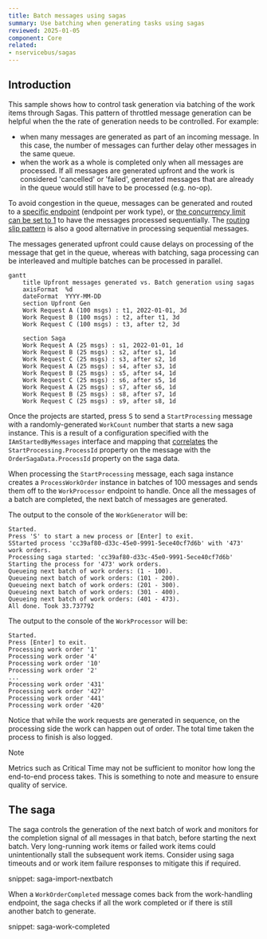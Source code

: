 ```yaml
---
title: Batch messages using sagas
summary: Use batching when generating tasks using sagas
reviewed: 2025-01-05
component: Core
related:
- nservicebus/sagas
---
```



## Introduction

This sample shows how to control task generation via batching of the work items through Sagas. This pattern of throttled message generation can be helpful when the the rate of generation needs to be controlled. For example:

- when many messages are generated as part of an incoming message. In this case, the number of messages can further delay other messages in the same queue.
- when the work as a whole is completed only when all messages are processed. If all messages are generated upfront and the work is considered 'cancelled' or 'failed', generated messages that are already in the queue would still have to be processed (e.g. no-op).

To avoid congestion in the queue, messages can be generated and routed to a [specific endpoint](/nservicebus/messaging/routing.md#make-instance-uniquely-addressable) (endpoint per work type), or [the concurrency limit can be set to 1](/nservicebus/operations/tuning.md#configuring-concurrency-limit) to have the messages processed sequentially. The [routing slip pattern](/samples/routing-slips/) is also a good alternative in processing sequential messages.

The messages generated upfront could cause delays on processing of the message that get in the queue, whereas with batching, saga processing can be interleaved and multiple batches can be processed in parallel.

```mermaid
gantt
    title Upfront messages generated vs. Batch generation using sagas
    axisFormat  %d
    dateFormat  YYYY-MM-DD
    section Upfront Gen
    Work Request A (100 msgs) : t1, 2022-01-01, 3d
    Work Request B (100 msgs) : t2, after t1, 3d
    Work Request C (100 msgs) : t3, after t2, 3d

    section Saga
    Work Request A (25 msgs) : s1, 2022-01-01, 1d
    Work Request B (25 msgs) : s2, after s1, 1d
    Work Request C (25 msgs) : s3, after s2, 1d
    Work Request A (25 msgs) : s4, after s3, 1d
    Work Request B (25 msgs) : s5, after s4, 1d
    Work Request C (25 msgs) : s6, after s5, 1d
    Work Request A (25 msgs) : s7, after s6, 1d
    Work Request B (25 msgs) : s8, after s7, 1d
    Work Request C (25 msgs) : s9, after s8, 1d
```

Once the projects are started, press <kbd>S</kbd> to send a `StartProcessing` message with a randomly-generated `WorkCount` number that starts a new saga instance. This is a result of a configuration specified with the `IAmStartedByMessages` interface and mapping that [correlates](/nservicebus/sagas/message-correlation.md) the `StartProcessing.ProcessId` property on the message with the `OrderSagaData.ProcessId` property on the saga data.

When processing the `StartProcessing` message, each saga instance creates a `ProcessWorkOrder` instance in batches of 100 messages and sends them off to the `WorkProcessor` endpoint to handle. Once all the messages of a batch are completed, the next batch of messages are generated.

The output to the console of the `WorkGenerator` will be:

```
Started.
Press 'S' to start a new process or [Enter] to exit.
SStarted process 'cc39af80-d33c-45e0-9991-5ece40cf7d6b' with '473' work orders.
Processing saga started: 'cc39af80-d33c-45e0-9991-5ece40cf7d6b'
Starting the process for '473' work orders.
Queueing next batch of work orders: (1 - 100).
Queueing next batch of work orders: (101 - 200).
Queueing next batch of work orders: (201 - 300).
Queueing next batch of work orders: (301 - 400).
Queueing next batch of work orders: (401 - 473).
All done. Took 33.737792
```

The output to the console of the `WorkProcessor` will be:

```
Started.
Press [Enter] to exit.
Processing work order '1'
Processing work order '4'
Processing work order '10'
Processing work order '2'
...
Processing work order '431'
Processing work order '427'
Processing work order '441'
Processing work order '420'
```

Notice that while the work requests are generated in sequence, on the processing side the work can happen out of order. The total time taken the process to finish is also logged.

> [!NOTE]
> Metrics such as Critical Time may not be sufficient to monitor how long the end-to-end process takes. This is something to note and measure to ensure quality of service.

## The saga

The saga controls the generation of the next batch of work and monitors for the completion signal of all messages in that batch, before starting the next batch. Very long-running work items or failed work items could unintentionally stall the subsequent work items. Consider using saga timeouts and or work item failure responses to mitigate this if required.

snippet: saga-import-nextbatch

When a `WorkOrderCompleted` message comes back from the work-handling endpoint, the saga checks if all the work completed or if there is still another batch to generate.

snippet: saga-work-completed
